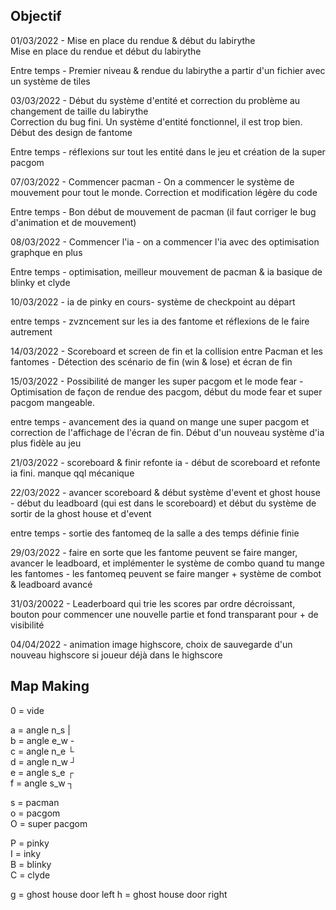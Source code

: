 ## Objectif

01/03/2022 - Mise en place du rendue & début du labirythe<br/>
Mise en place du rendue et début du labirythe

Entre temps - Premier niveau & rendue du labirythe a partir d'un fichier avec un système de tiles

03/03/2022 - Début du système d'entité et correction du problème au changement de taille du labirythe<br/>
Correction du bug fini. Un système d'entité fonctionnel, il est trop bien. Début des design de fantome

Entre temps - réflexions sur tout les entité dans le jeu et création de la super pacgom

07/03/2022 - Commencer pacman - On a commencer le système de mouvement pour tout le monde. Correction et modification légère du code

Entre temps - Bon début de mouvement de pacman (il faut corriger le bug d'animation et de mouvement)

08/03/2022 - Commencer l'ia - on a commencer l'ia avec des optimisation graphque en plus

Entre temps - optimisation, meilleur mouvement de pacman & ia basique de blinky et clyde

10/03/2022 - ia de pinky en cours- système de checkpoint au départ

entre temps - zvzncement sur les ia des fantome et réflexions de le faire autrement

14/03/2022 - Scoreboard et screen de fin et la collision entre Pacman et les fantomes - Détection des scénario de fin (win & lose) et écran de fin

15/03/2022 - Possibilité de manger les super pacgom et le mode fear - Optimisation de façon de rendue des pacgom, début du mode fear et super pacgom mangeable.

entre temps - avancement des ia quand on mange une super pacgom et correction de l'affichage de l'écran de fin. Début d'un nouveau système d'ia plus fidèle au jeu

21/03/2022 - scoreboard & finir refonte ia - début de scoreboard et refonte ia fini. manque qql mécanique

22/03/2022 - avancer scoreboard & début système d'event et ghost house - début du leadboard (qui est dans le scoreboard) et début du système de sortir de la ghost house et d'event

entre temps - sortie des fantomeq de la salle a des temps définie finie

29/03/2022 - faire en sorte que les fantome peuvent se faire manger, avancer le leadboard, et implémenter le système de combo quand tu mange les fantomes - les fantomeq peuvent se faire manger + système de combot & leadboard avancé

31/03/20022 - Leaderboard qui trie les scores par ordre décroissant, bouton pour commencer une nouvelle partie et fond transparant pour + de visibilité

04/04/2022 - animation image highscore, choix de sauvegarde d'un nouveau highscore si joueur déjà dans le highscore

## Map Making

0 = vide

a = angle n_s |<br/>
b = angle e_w -<br/>
c = angle n_e └<br/>
d = angle n_w ┘<br/>
e = angle s_e ┌<br/>
f = angle s_w ┐<br/>

s = pacman<br/>
o = pacgom<br/>
O = super pacgom<br/>

P = pinky<br/>
I = inky<br/>
B = blinky<br/>
C = clyde<br/>

g = ghost house door left
h = ghost house door right
